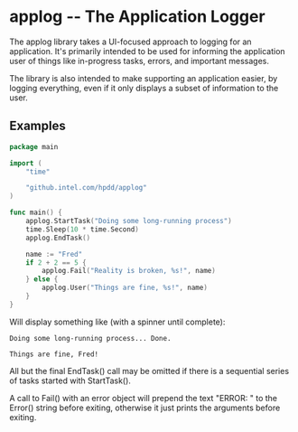 # applog -- The Application Logger

The applog library takes a UI-focused approach to logging for an application.
It's primarily intended to be used for informing the application user of
things like in-progress tasks, errors, and important messages.

The library is also intended to make supporting an application easier, by
logging everything, even if it only displays a subset of information to
the user.

## Examples

``` go
package main

import (
    "time"

    "github.intel.com/hpdd/applog"
)

func main() {
    applog.StartTask("Doing some long-running process")
    time.Sleep(10 * time.Second)
    applog.EndTask()    

    name := "Fred"
    if 2 + 2 == 5 {
        applog.Fail("Reality is broken, %s!", name)
    } else {
        applog.User("Things are fine, %s!", name)
    }
}
```

Will display something like (with a spinner until complete):

    Doing some long-running process... Done.

    Things are fine, Fred!

All but the final EndTask() call may be omitted if there is a sequential
series of tasks started with StartTask().

A call to Fail() with an error object will prepend the text "ERROR: " to
the Error() string before exiting, otherwise it just prints the arguments
before exiting.
